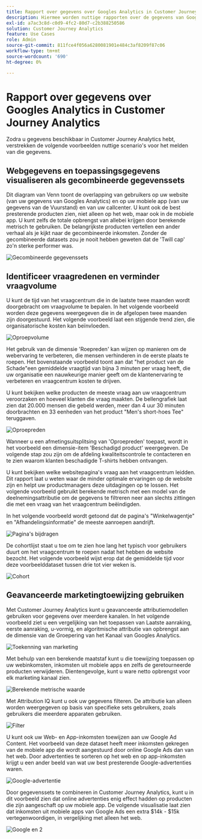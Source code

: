 ```yaml
---
title: Rapport over gegevens over Googles Analytics in Customer Journey Analytics
description: Hiermee worden nuttige rapporten over de gegevens van Googles Analytics in de Customer Journey Analytics weergegeven
exl-id: a7ac3c8d-c0d9-4fc2-80d7-c2b388250586
solution: Customer Journey Analytics
feature: Use Cases
role: Admin
source-git-commit: 811fce4f056a6280081901e484c3af8209f87c06
workflow-type: tm+mt
source-wordcount: '690'
ht-degree: 0%

---
```


# Rapport over gegevens over Googles Analytics in Customer Journey Analytics

Zodra u gegevens beschikbaar in Customer Journey Analytics hebt, verstrekken de volgende voorbeelden nuttige scenario&#39;s voor het melden van die gegevens.

## Webgegevens en toepassingsgegevens visualiseren als gecombineerde gegevenssets

Dit diagram van Venn toont de overlapping van gebruikers op uw website (van uw gegevens van Googles Analytics) en op uw mobiele app (van uw gegevens van de Vuurstand) en van uw callcenter. U kunt ook de best presterende producten zien, niet alleen op het web, maar ook in de mobiele app. U kunt zelfs de totale opbrengst van allebei krijgen door berekende metrisch te gebruiken. De belangrijkste producten vertellen een ander verhaal als je kijkt naar de gecombineerde inkomsten. Zonder de gecombineerde datasets zou je nooit hebben geweten dat de &#39;Twill cap&#39; zo&#39;n sterke performer was.

![Gecombineerde gegevenssets](../assets/combined-datasets.png)

## Identificeer vraagredenen en verminder vraagvolume

U kunt de tijd van het vraagcentrum die in de laatste twee maanden wordt doorgebracht om vraagvolume te bepalen. In het volgende voorbeeld worden deze gegevens weergegeven die in de afgelopen twee maanden zijn doorgestuurd. Het volgende voorbeeld laat een stijgende trend zien, die organisatorische kosten kan beïnvloeden.

![Oproepvolume](../assets/call-volume.png)

Het gebruik van de dimensie &#39;Roepreden&#39; kan wijzen op manieren om de webervaring te verbeteren, die mensen verhinderen in de eerste plaats te roepen. Het bovenstaande voorbeeld toont aan dat &quot;het product van de Schade&quot;een gemiddelde vraagtijd van bijna 3 minuten per vraag heeft, die uw organisatie een nauwkeurige manier geeft om de klantenervaring te verbeteren en vraagcentrum kosten te drijven.

U kunt bekijken welke producten de meeste vraag aan uw vraagcentrum veroorzaken en hoeveel klanten die vraag maakten. De bellengrafiek laat zien dat 20.000 mensen die gebeld werden, meer dan 4 uur 30 minuten doorbrachten en 33 eenheden van het product &quot;Men&#39;s short-hoes Tee&quot; teruggaven.

![Oproepreden](../assets/call-reason.png)

Wanneer u een afmetingsuitsplitsing van &#39;Oproepreden&#39; toepast, wordt in het voorbeeld een dimensie-item &#39;Beschadigd product&#39; weergegeven. De volgende stap zou zijn om de afdeling kwaliteitscontrole te contacteren en te zien waarom klanten beschadigde T-shirts hebben ontvangen.

U kunt bekijken welke websitepagina&#39;s vraag aan het vraagcentrum leidden. Dit rapport laat u weten waar de minder optimale ervaringen op de website zijn en helpt uw productmanagers deze uitdagingen op te lossen. Het volgende voorbeeld gebruikt berekende metrisch met een model van de deelnemingsattributie om de gegevens te filtreren neer aan slechts zittingen die met een vraag van het vraagcentrum beëindigden.

In het volgende voorbeeld wordt getoond dat de pagina&#39;s &quot;Winkelwagentje&quot; en &quot;Afhandelingsinformatie&quot; de meeste aanroepen aandrijft.

![Pagina&#39;s bijdragen](../assets/contributing-pages.png)

De cohortlijst staat u toe om te zien hoe lang het typisch voor gebruikers duurt om het vraagcentrum te roepen nadat het hebben de website bezocht. Het volgende voorbeeld wijst erop dat de gemiddelde tijd voor deze voorbeelddataset tussen drie tot vier weken is.

![Cohort](../assets/cohort.png)

## Geavanceerde marketingtoewijzing gebruiken

Met Customer Journey Analytics kunt u geavanceerde attributiemodellen gebruiken voor gegevens over meerdere kanalen. In het volgende voorbeeld ziet u een vergelijking van het toepassen van Laatste aanraking, eerste aanraking, u-vormig, en algoritmische attributie van opbrengst aan de dimensie van de Groepering van het Kanaal van Googles Analytics.

![Toekenning van marketing](../assets/mktg-attribution.png)

Met behulp van een berekende maatstaf kunt u die toewijzing toepassen op uw webinkomsten, inkomsten uit mobiele apps en zelfs de geretourneerde producten verwijderen. Dientengevolge, kunt u ware netto opbrengst voor elk marketing kanaal zien.

![Berekende metrische waarde](../assets/calc-metric.png)

Met Attribution IQ kunt u ook uw gegevens filteren. De attributie kan alleen worden weergegeven op basis van specifieke sets gebruikers, zoals gebruikers die meerdere apparaten gebruiken.

![Filter](../assets/filter.png)

U kunt ook uw Web- en App-inkomsten toewijzen aan uw Google Ad Content. Het voorbeeld van deze dataset heeft meer inkomsten gekregen van de mobiele app die wordt aangestuurd door online Google Ads dan van het web. Door advertenties te sorteren op het web en op app-inkomsten krijgt u een ander beeld van wat uw best presterende Google-advertenties waren.

![Google-advertentie](../assets/google-ad.png)

Door gegevenssets te combineren in Customer Journey Analytics, kunt u in dit voorbeeld zien dat online advertenties enig effect hadden op producten die zijn aangeschaft op uw mobiele app. De volgende visualisatie laat zien dat inkomsten uit mobiele apps van Google Ads een extra $14k - $15k vertegenwoordigen, in vergelijking met alleen het web.

![Google en 2](../assets/google-ad2.png)
